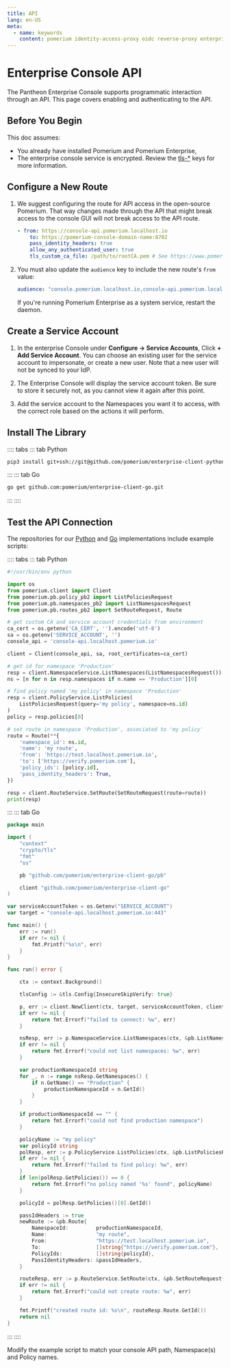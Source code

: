 ```yaml
---
title: API
lang: en-US
meta:
  - name: keywords
    content: pomerium identity-access-proxy oidc reverse-proxy enterprise console api python go
---
```


# Enterprise Console API

The Pantheon Enterprise Console supports programmatic interaction through an API. This page covers enabling and authenticating to the API.

## Before You Begin

This doc assumes:
 - You already have installed Pomerium and Pomerium Enterprise,
 - The enterprise console service is encrypted. Review the [tls-*] keys for more information.

## Configure a New Route

1. We suggest configuring the route for API access in the open-source Pomerium. That way changes made through the API that might break access to the console GUI will not break access to the API route.

	```yaml
	- from: https://console-api.pomerium.localhost.io
		to: https://pomerium-console-domain-name:8702
		pass_identity_headers: true
		allow_any_authenticated_user: true
		tls_custom_ca_file: /path/to/rootCA.pem # See https://www.pomerium.com/reference/#tls-custom-certificate-authority
	```

1. You must also update the `audience` key to include the new route's `from` value:

	```yaml
	audience: "console.pomerium.localhost.io,console-api.pomerium.localhost.io"
	```

	If you're running Pomerium Enterprise as a system service, restart the daemon.


## Create a Service Account

1. In the enterprise Console under **Configure -> Service Accounts**, Click **+ Add Service Account**. You can choose an existing user for the service account to impersonate, or create a new user. Note that a new user will not be synced to your IdP.

1. The Enterprise Console will display the service account token. Be sure to store it securely not, as you cannot view it again after this point.

1. Add the service account to the Namespaces you want it to access, with the correct role based on the actions it will perform.

## Install The Library

:::: tabs
::: tab Python
```bash
pip3 install git+ssh://git@github.com/pomerium/enterprise-client-python.git
```
:::
::: tab Go
```bash
go get github.com:pomerium/enterprise-client-go.git
```
:::
::::

## Test the API Connection

The repositories for our [Python][client-py] and [Go][client-go] implementations include example scripts:

:::: tabs
::: tab Python
```python
#!/usr/bin/env python

import os
from pomerium.client import Client
from pomerium.pb.policy_pb2 import ListPoliciesRequest
from pomerium.pb.namespaces_pb2 import ListNamespacesRequest
from pomerium.pb.routes_pb2 import SetRouteRequest, Route

# get custom CA and service account credentials from environment
ca_cert = os.getenv('CA_CERT', '').encode('utf-8')
sa = os.getenv('SERVICE_ACCOUNT', '')
console_api = 'console-api.localhost.pomerium.io'

client = Client(console_api, sa, root_certificates=ca_cert)

# get id for namespace 'Production'
resp = client.NamespaceService.ListNamespaces(ListNamespacesRequest())
ns = [n for n in resp.namespaces if n.name == 'Production'][0]

# find policy named 'my policy' in namespace 'Production'
resp = client.PolicyService.ListPolicies(
    ListPoliciesRequest(query='my policy', namespace=ns.id)
)
policy = resp.policies[0]

# set route in namespace 'Production', associated to 'my policy'
route = Route(**{
    'namespace_id': ns.id,
    'name': 'my route',
    'from': 'https://test.localhost.pomerium.io',
    'to': ['https://verify.pomerium.com'],
    'policy_ids': [policy.id],
    'pass_identity_headers': True,
})

resp = client.RouteService.SetRoute(SetRouteRequest(route=route))
print(resp)
```
:::
::: tab Go
```go
package main

import (
	"context"
	"crypto/tls"
	"fmt"
	"os"

	pb "github.com/pomerium/enterprise-client-go/pb"

	client "github.com/pomerium/enterprise-client-go"
)

var serviceAccountToken = os.Getenv("SERVICE_ACCOUNT")
var target = "console-api.localhost.pomerium.io:443"

func main() {
	err := run()
	if err != nil {
		fmt.Printf("%s\n", err)
	}
}

func run() error {

	ctx := context.Background()

	tlsConfig := &tls.Config{InsecureSkipVerify: true}

	p, err := client.NewClient(ctx, target, serviceAccountToken, client.WithTlsConfig(tlsConfig))
	if err != nil {
		return fmt.Errorf("failed to connect: %w", err)
	}

	nsResp, err := p.NamespaceService.ListNamespaces(ctx, &pb.ListNamespacesRequest{})
	if err != nil {
		return fmt.Errorf("could not list namespaces: %w", err)
	}

	var productionNamespaceId string
	for _, n := range nsResp.GetNamespaces() {
		if n.GetName() == "Production" {
			productionNamespaceId = n.GetId()
		}
	}

	if productionNamespaceId == "" {
		return fmt.Errorf("could not find production namespace")
	}

	policyName := "my policy"
	var policyId string
	polResp, err := p.PolicyService.ListPolicies(ctx, &pb.ListPoliciesRequest{Namespace: productionNamespaceId, Query: &policyName})
	if err != nil {
		return fmt.Errorf("failed to find policy: %w", err)
	}
	if len(polResp.GetPolicies()) == 0 {
		return fmt.Errorf("no policy named '%s' found", policyName)
	}

	policyId = polResp.GetPolicies()[0].GetId()

	passIdHeaders := true
	newRoute := &pb.Route{
		NamespaceId:         productionNamespaceId,
		Name:                "my route",
		From:                "https://test.localhost.pomerium.io",
		To:                  []string{"https://verify.pomerium.com"},
		PolicyIds:           []string{policyId},
		PassIdentityHeaders: &passIdHeaders,
	}

	routeResp, err := p.RouteService.SetRoute(ctx, &pb.SetRouteRequest{Route: newRoute})
	if err != nil {
		return fmt.Errorf("could not create route: %w", err)
	}

	fmt.Printf("created route id: %s\n", routeResp.Route.GetId())
	return nil
}
```
:::
::::

Modify the example script to match your console API path, Namespace(s) and Policy names.

[tls-*]: /enterprise/reference/config.html#tls-ca
[client-py]: https://github.com/pomerium/enterprise-client-python
[client-go]: https://github.com/pomerium/enterprise-client-go